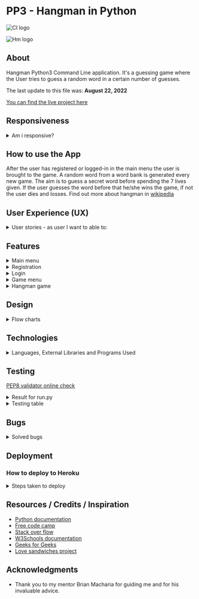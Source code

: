 # PP3 - Hangman in Python

![CI logo](https://codeinstitute.s3.amazonaws.com/fullstack/ci_logo_small.png)

![Hm logo](favicon.ico)

## About

Hangman Python3 Command Line application. It's a guessing game where the User tries to guess a random  word in a certain number of guesses.

The last update to this file was: **August 22, 2022**

[You can find the live project here](https://hangman-pp3-py.herokuapp.com/)

## Responsiveness

<details><summary>Am i responsive?</summary>

![Am i responsive](readme_images/Am_i_responsive.webp)
</details>

## How to use the App

After the user has registered or logged-in in the main menu the user is brought to the game. A random word from a word bank is generated every new game. The aim is to guess a secret word before spending the 7 lives given. If the user guesses the word before that he/she wins the game, if not the user dies and losses. Find out more about hangman in [wikipedia](https://en.wikipedia.org/wiki/Hangman_(game))

## User Experience (UX)

<details><summary>User stories - as user I want to able to:</summary>

- easy navigate the application

- register and login into the application

- be greeted by my chosen username

- exit the app during registration or login process if I chose so

- be challenged with a different word every time I play the game

- see feedback of my progress during the game

- play again without having to login again

</details>

## Features

<details><summary>Main menu</summary>

- The main menu is displayed when the application starts. Simple an easy to to understand: 1. New user registration  , 2. User login , 3. Exit.

![main menu](readme_images/main_menu.webp)

- Validation message if user enters other that 1,2 or 3.

![main menu validation](readme_images/main_menu_validation.webp)
</details>

<details><summary>Registration </summary>

- User is prompted to enter username and password that meets the requirements.

- Validation message appears if invalid input is entered.

![registration validation](readme_images/register_validation.webp)

- Validation for username already taken.

![username already taken](readme_images/username_already_taken.webp)

</details>

<details><summary>Login</summary>

- The user is prompted to enter his/her login credentials.

![login](readme_images/successful_login.webp)

- User credentials validation

![login validation](readme_images/invalid_login.webp)

</details>

<details><summary>Game menu</summary>

- The user is prompted if he/she wants to play of to quit.

![game menu](readme_images/game_menu.webp)

</details>

<details><summary>Hangman game</summary>

- Features: random word, validates right input, lives countdown, display already guessed words, graphics.

![hangman screenshot](readme_images/hangman.webp)

</details>

## Design

<details><summary>Flow charts</summary>

- ![application flow chart](readme_images/app_flowchart.webp)
- ![game flow chart](readme_images/game_flowchart.webp)

</details>

## Technologies

<details><summary>Languages, External Libraries and Programs Used</summary>

- [Python 3](https://www.python.org/)
  - High level language used to build this project version 3.8.11
- [Random](https://docs.python.org/3/library/random.html?highlight=random%20choice#random.choice)
  - Return a random element from the non-empty sequence.
- [String](https://docs.python.org/3/library/string.html?highlight=string#module-string)
  - The uppercase letters 'ABCDEFGHIJKLMNOPQRSTUVWXYZ'.
- [Time](https://docs.python.org/3/library/time.html?highlight=time%20sleep#time.sleep)
  - From time this app uses sleep to pause between screens.
- [Gspread](https://docs.gspread.org/en/latest/index.html)
  - gspread is a Python API for Google Sheets.
- [Sys](https://docs.python.org/3/library/sys.html?highlight=sys#module-sys)
  - System-specific parameters and functions.
- [Github](https://github.com/)
  - GitHub is the site used to store the source code for the Website.
- [Git](https://git-scm.com/)
  - Git is the  version control software used to commit and push code to the GitHub repository where the source code is stored.
- [Visual Studio Code](https://code.visualstudio.com/)
  - VS Code for short is the integrated development environment (IDE) software used to build the website.
- [Lucid chart](https://www.lucidchart.com/pages/)
  - Lucid chart was used to create flowcharts of the project.
- [Heroku](https://id.heroku.com)
  - Used to deploy the application and provides an environment where the code can be executed.
- [Image converter](https://www.simpleimageresizer.com/)
  - Used to resize the images used in the project.

</details>

## Testing

[PEP8 validator online check](http://pep8online.com)

<details>

<summary> Result for run.py</summary>

- ![PEP8_run.py](readme_images/pep8-run-py.webp)

</details>

<details><summary>Testing table</summary>

- ![testing table](readme_images/test_table1.webp)

- ![testing table](readme_images/test_table2.webp)

</details>

## Bugs

<details><summary>Solved bugs</summary>

- Problem: Registration of the same username multiple times.
  - Fix: Added function that validates if username already exits.
- Problem: Username validation not triggered.
  - Fix: Syntax error in list comprehension.
- Problem: Infinite loop during registration and login.
  - Fix: Add a quit command to exit the loop.
- Problem: Accidentally pushed the users CSV database to Github,
  but the accounts whose passwords were on Github were test accounts.
  - Fix: They have so far been removed.
- Problem: Unable to retrieve CSV users data from Github to Heroku.
  - Fix: Implement Google sheet API as database.

</details>

## Deployment

### How to deploy to Heroku

<details>

<summary>Steps taken to deploy</summary>

- Create an account if necessary and log in.

- Once in the [Heroku](https://id.heroku.com) dashboard, click on New dropdown menu button (top right side) and Create new App.

- On the Create New App page, enter a name for the application and select your region. Then click Create app.

- You will then be brought to the Application Configuration page for your new app.

- Scroll down the Settings page to Buildpacks:
  - Click Add buildpack, select Python from the pop up window and click on Save changes.
  - Click Add buildpack again, select Node.js click on Save changes. It is important that is done in that order Python first, then Node.js beneath.
  - Click on the Deploy tab on the Application Configuration page.
  - Select GitHub as the Deployment Method.
  - Enter your Github username and your Github repository name (in this case [https://github.com/JoseMGuerra/hangman-pp3-py](https://github.com/JoseMGuerra/hangman-pp3-py)) and click on Connect to link up the Heroku app to the GitHub repository code.

- Scroll down the page and there are to options, either Automatically Deploy each time changes are pushed to GitHub, or Manually deploy - for this project Automatic Deploy was selected.

- The application can be run by clicking on the Open App button at the top of the Application Configuration page.

- The live link for this project is [https://hangman-pp3-py.herokuapp.com](https://hangman-pp3-py.herokuapp.com)

</details>

## Resources / Credits / Inspiration

- [Python documentation](https://docs.python.org/3/)
- [Free code camp](https://www.freecodecamp.org/)
- [Stack over flow](https://stackoverflow.com/questions/16060899/alphabet-range-in-python)
- [W3Schools documentation](https://www.w3schools.com/python/default.asp)
- [Geeks for Geeks](https://www.geeksforgeeks.org/python-programming-language/?ref=shm)
- [Love sandwiches project](https://food-market-stock.herokuapp.com/)

## Acknowledgments

- Thank you to my mentor Brian Macharia for guiding me and for his invaluable advice.
